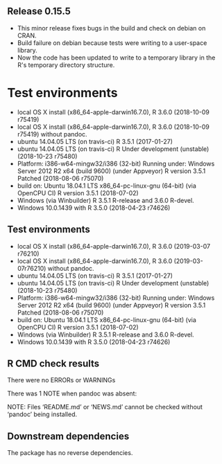 ## Release 0.15.5
* This minor release fixes bugs in the build and check on debian on CRAN.
* Build failure on debian because tests were writing to a user-space library. 
* Now the code has been updated to write to a temporary library in the R's temporary directory structure.


# Test environments
* local OS X install (x86_64-apple-darwin16.7.0), R 3.6.0  (2018-10-09 r75419)
* local OS X install (x86_64-apple-darwin16.7.0), R 3.6.0  (2018-10-09 r75419) without pandoc.
* ubuntu  14.04.05 LTS (on travis-ci) R 3.5.1 (2017-01-27)
* ubuntu  14.04.05 LTS (on travis-ci) R Under development (unstable) (2018-10-23 r75480)
* Platform: i386-w64-mingw32/i386 (32-bit) Running under: Windows Server 2012 R2 x64 (build 9600) (under Appveyor) R version 3.5.1 Patched (2018-08-06 r75070)
* build on: Ubuntu 18.04.1 LTS x86_64-pc-linux-gnu (64-bit) (via OpenCPU CI) R version 3.5.1 (2018-07-02)
* Windows (via Winbuilder) R 3.5.1 R-release and  3.6.0 R-devel.
* Windows 10.0.1439 with R 3.5.0 (2018-04-23 r74626)

## Test environments
* local OS X install (x86_64-apple-darwin16.7.0), R 3.6.0  (2019-03-07 r76210)
* local OS X install (x86_64-apple-darwin16.7.0), R 3.6.0  (2019-03-07r76210) without pandoc.
* ubuntu  14.04.05 LTS (on travis-ci) R 3.5.1 (2017-01-27)
* ubuntu  14.04.05 LTS (on travis-ci) R Under development (unstable) (2018-10-23 r75480)
* Platform: i386-w64-mingw32/i386 (32-bit) Running under: Windows Server 2012 R2 x64 (build 9600) (under Appveyor) R version 3.5.1 Patched (2018-08-06 r75070)
* build on: Ubuntu 18.04.1 LTS x86_64-pc-linux-gnu (64-bit) (via OpenCPU CI) R version 3.5.1 (2018-07-02)
* Windows (via Winbuilder) R 3.5.1 R-release and  3.6.0 R-devel.
* Windows 10.0.1439 with R 3.5.0 (2018-04-23 r74626)

## R CMD check results

There were no ERRORs or WARNINGs 

There was 1 NOTE when pandoc was absent:

NOTE:
Files ‘README.md’ or ‘NEWS.md’ cannot be checked without ‘pandoc’ being installed.

## Downstream dependencies

The package has no reverse dependencies.
